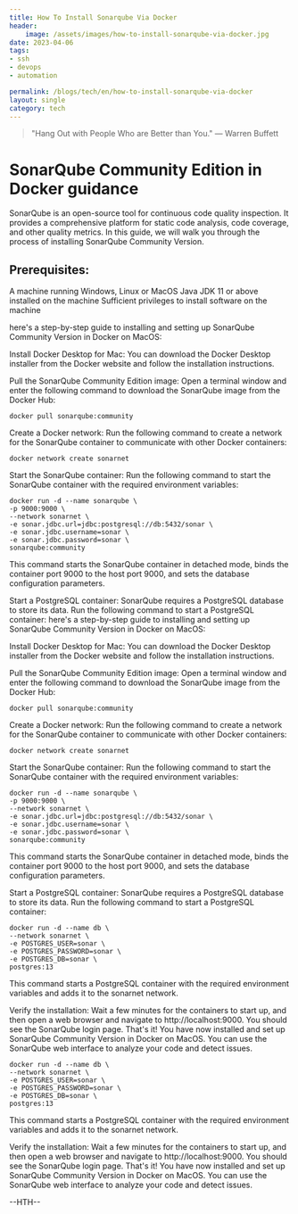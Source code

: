 ```yaml
---
title: How To Install Sonarqube Via Docker
header:
    image: /assets/images/how-to-install-sonarqube-via-docker.jpg
date: 2023-04-06
tags:
- ssh
- devops
- automation

permalink: /blogs/tech/en/how-to-install-sonarqube-via-docker
layout: single
category: tech
---
```


> "Hang Out with People Who are Better than You." — Warren Buffett

# SonarQube Community Edition in Docker guidance
SonarQube is an open-source tool for continuous code quality inspection. It provides a comprehensive platform for static code analysis, code coverage, and other quality metrics. In this guide, we will walk you through the process of installing SonarQube Community Version.

## Prerequisites:

A machine running Windows, Linux or MacOS
Java JDK 11 or above installed on the machine
Sufficient privileges to install software on the machine

here's a step-by-step guide to installing and setting up SonarQube Community Version in Docker on MacOS:

Install Docker Desktop for Mac: You can download the Docker Desktop installer from the Docker website and follow the installation instructions.

Pull the SonarQube Community Edition image: Open a terminal window and enter the following command to download the SonarQube image from the Docker Hub:

```shell
docker pull sonarqube:community
```

Create a Docker network: Run the following command to create a network for the SonarQube container to communicate with other Docker containers:


```shell
docker network create sonarnet
```
Start the SonarQube container: Run the following command to start the SonarQube container with the required environment variables:


```shell
docker run -d --name sonarqube \
-p 9000:9000 \
--network sonarnet \
-e sonar.jdbc.url=jdbc:postgresql://db:5432/sonar \
-e sonar.jdbc.username=sonar \
-e sonar.jdbc.password=sonar \
sonarqube:community
```
This command starts the SonarQube container in detached mode, binds the container port 9000 to the host port 9000, and sets the database configuration parameters.

Start a PostgreSQL container: SonarQube requires a PostgreSQL database to store its data. Run the following command to start a PostgreSQL container:
here's a step-by-step guide to installing and setting up SonarQube Community Version in Docker on MacOS:

Install Docker Desktop for Mac: You can download the Docker Desktop installer from the Docker website and follow the installation instructions.

Pull the SonarQube Community Edition image: Open a terminal window and enter the following command to download the SonarQube image from the Docker Hub:

```shell
docker pull sonarqube:community
```
Create a Docker network: Run the following command to create a network for the SonarQube container to communicate with other Docker containers:


```shell
docker network create sonarnet
```
Start the SonarQube container: Run the following command to start the SonarQube container with the required environment variables:


```shell
docker run -d --name sonarqube \
-p 9000:9000 \
--network sonarnet \
-e sonar.jdbc.url=jdbc:postgresql://db:5432/sonar \
-e sonar.jdbc.username=sonar \
-e sonar.jdbc.password=sonar \
sonarqube:community
```
This command starts the SonarQube container in detached mode, binds the container port 9000 to the host port 9000, and sets the database configuration parameters.

Start a PostgreSQL container: SonarQube requires a PostgreSQL database to store its data. Run the following command to start a PostgreSQL container:

```shell
docker run -d --name db \
--network sonarnet \
-e POSTGRES_USER=sonar \
-e POSTGRES_PASSWORD=sonar \
-e POSTGRES_DB=sonar \
postgres:13
```
This command starts a PostgreSQL container with the required environment variables and adds it to the sonarnet network.

Verify the installation: Wait a few minutes for the containers to start up, and then open a web browser and navigate to http://localhost:9000. You should see the SonarQube login page.
That's it! You have now installed and set up SonarQube Community Version in Docker on MacOS. You can use the SonarQube web interface to analyze your code and detect issues.

```shell
docker run -d --name db \
--network sonarnet \
-e POSTGRES_USER=sonar \
-e POSTGRES_PASSWORD=sonar \
-e POSTGRES_DB=sonar \
postgres:13
```
This command starts a PostgreSQL container with the required environment variables and adds it to the sonarnet network.

Verify the installation: Wait a few minutes for the containers to start up, and then open a web browser and navigate to http://localhost:9000. You should see the SonarQube login page.
That's it! You have now installed and set up SonarQube Community Version in Docker on MacOS. You can use the SonarQube web interface to analyze your code and detect issues.





--HTH--

